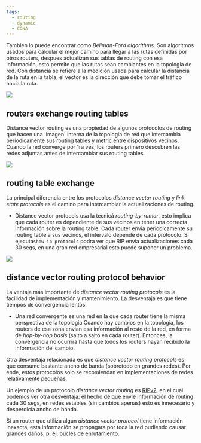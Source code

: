 ```yaml
---
tags:
  - routing
  - dynamic
  - CCNA
---
```


Tambien lo puede encontrar como _Bellman-Ford algorithms_. Son algoritmos usados para calcular el mejor camino para llegar a las rutas definidas por otros routers, despues actualizan sus tablas de routing con esa información, esto permite que las rutas sean cambiantes en la topologia de red. 
Con distancia se refiere a la medición usada para calcular la distancia de la ruta en la tabla, el vector es la dirección que debe tomar el tráfico hacia la ruta. 

![](Screenshot%20from%202024-01-29%2017-25-29.png)

## routers exchange routing tables
Distance vector routing es una propiedad de algunos protocolos de routing que hacen una 'imagen' interna de la topologia de red que intercambia periodicamente sus routing tables y [metric]((OLD)%20metric.md) entre dispositivos vecinos. 
Cuando la red converge por 1ra vez, los routers primero descubren las redes adjuntas antes de intercambiar sus routing tables. 

![](13-15-scaled.jpg)

## routing table exchange 
La principal diferencia entre los protocolos _distance vector routing_  y _link state protocols_ es el camino para intercambiar la actualizaciones de routing.
- Distance vector protocols usa la tecnicá _routing-by-rumor_, esto implica que cada router es dependiente de sus vecinos en tener una correcta información sobre la routing table. Cada router envia periodicamente su routing table a sus vecinos, el intervalo depende de cada protocolo. Si ejecuta`show ip protocols` podra ver que RIP envia actualizaciones cada 30 segs, en una gran red empresarial esto puede suponer un problema.

![](13-16-scaled.jpg)

## distance vector routing protocol behavior
La ventaja más importante de _distance vector routing protocols_ es la facilidad de implementación y mantenimiento. La desventaja es que tiene tiempos de convergencia lentos. 
- Una red convergente es una red en la que cada router tiene la misma perspectiva de la topologia 
Cuando hay cambios en la topologia, los routers de esa zona envian esa información al resto de la red, en forma de _hop-by-hop basis_ (salto a salto en cada router). Entonces, la convergencia no ocurrira hasta que todos los routers hayan recibido la información del cambio. 

Otra desventaja relacionada es que _distance vector routing protocols_ es que consume bastante ancho de banda (sobretodo en grandes redes). Por ende, estos protocolos solo se recomiendan en implementaciones de redes relativamente pequeñas. 

Un ejemplo de un protocolo _distance vector routing_ es [RIPv2](RIP/RIPv2.md), en el cual podemos ver otra desventaja: el hecho de que envie información de routing cada 30 segs, en redes estables (sin cambios apenas) esto es innecesario y desperdicia ancho de banda.

Si un router que utiliza algun _distance vector protocol_ tiene información inexacta, esta información se propagara por toda la red pudiendo causar grandes daños, p. ej. bucles de enrutamiento. 